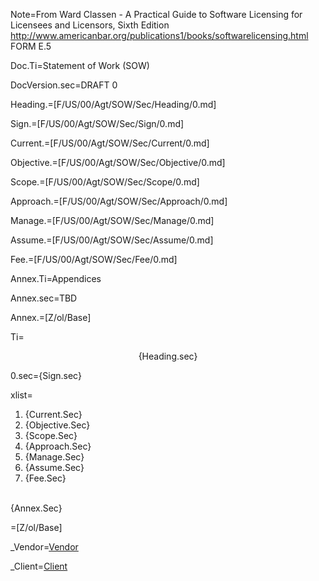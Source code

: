Note=From Ward Classen  - A Practical Guide to Software Licensing for Licensees and Licensors, Sixth Edition http://www.americanbar.org/publications1/books/softwarelicensing.html FORM E.5

Doc.Ti=Statement of Work (SOW)

DocVersion.sec=DRAFT 0

Heading.=[F/US/00/Agt/SOW/Sec/Heading/0.md]

Sign.=[F/US/00/Agt/SOW/Sec/Sign/0.md]

Current.=[F/US/00/Agt/SOW/Sec/Current/0.md]

Objective.=[F/US/00/Agt/SOW/Sec/Objective/0.md]

Scope.=[F/US/00/Agt/SOW/Sec/Scope/0.md]

Approach.=[F/US/00/Agt/SOW/Sec/Approach/0.md]

Manage.=[F/US/00/Agt/SOW/Sec/Manage/0.md]

Assume.=[F/US/00/Agt/SOW/Sec/Assume/0.md]

Fee.=[F/US/00/Agt/SOW/Sec/Fee/0.md]

Annex.Ti=Appendices

Annex.sec=TBD

Annex.=[Z/ol/Base]

Ti=<center>{Heading.sec}</center>

0.sec={Sign.sec}

xlist=<ol><li>{Current.Sec}<li>{Objective.Sec}<li>{Scope.Sec}<li>{Approach.Sec}<li>{Manage.Sec}<li>{Assume.Sec}<li>{Fee.Sec}</ol><br>{Annex.Sec}

=[Z/ol/Base]

_Vendor=<a href="#" class="definedterm">Vendor</a>

_Client=<a href="#" class="definedterm">Client</a>